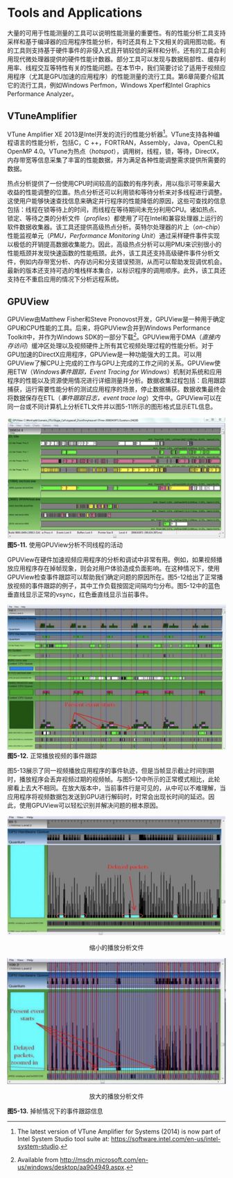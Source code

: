 # Tools and Applications
大量的可用于性能测量的工具可以说明性能测量的重要性。有的性能分析工具支持采样和基于编译器的应用程序性能分析，有时还具有上下文相关的调用图功能。有的工具则支持基于硬件事件的非侵入式且开销较低的采样和分析。还有的工具会利用现代微处理器提供的硬件性能计数器。部分工具可以发现与数据局部性、缓存利用率、线程交互等特性有关的性能问题。在本节中，我们简要讨论了适用于视频应用程序（尤其是GPU加速的应用程序）的性能测量的流行工具。第6章简要介绍其它的流行工具，例如Windows Perfmon，Windows Xperf和Intel Graphics Performance Analyzer。

## VTuneAmplifier
VTune Amplifier XE 2013是Intel开发的流行的性能分析器[^1]。VTune支持各种编程语言的性能分析，包括C，C ++，FORTRAN，Assembly，Java，OpenCL和OpenMP 4.0。VTune为热点（*hotspot*），调用树，线程，锁，等待，DirectX，内存带宽等信息采集了丰富的性能数据，并为满足各种性能调整需求提供所需要的数据。

热点分析提供了一份使用CPU时间较高的函数的有序列表，用以指示可带来最大收益的性能调整的位置。热点分析还可以利用锁和等待分析来对多线程进行调整。这使用户能够快速查找信息来确定并行程序的性能降低的原因，这些可查找的信息包括：线程在锁等待上的时间，而线程在等待期间未充分利用CPU。诸如热点、锁定、等待之类的分析文件（*profiles*）都使用了可在Intel和兼容处理器上运行的软件数据收集器。该工具还提供高级热点分析。英特尔处理器的片上（*on-chip*）性能监视单元（*PMU，Performance Monitoring Unit*）通过采样硬件事件实现以极低的开销提高数据收集能力。因此，高级热点分析可以用PMU来识别很小的性能瓶颈并发现快速函数的性能瓶颈。此外，该工具还支持高级硬件事件分析文件，例如内存带宽分析、内存访问和分支错误预测，从而可以帮助发现调优机会。最新的版本还支持可选的堆栈样本集合，以标识程序的调用顺序。此外，该工具还支持在不重启应用的情况下分析远程系统。

## GPUView
GPUView由Matthew Fisher和Steve Pronovost开发，GPUView是一种用于确定GPU和CPU性能的工具。后来，将GPUView合并到Windows Performance Toolkit中，并作为Windows SDK的一部分下载[^2]。GPUView用于DMA（*直接内存访问*）缓冲区处理以及视频硬件上所有其它视频处理过程的性能分析。对于GPU加速的DirectX应用程序，GPUView是一种功能强大的工具。可以用GPUView了解CPU上完成的工作与GPU上完成的工作之间的关系。GPUView使用ETW（*Windows事件跟踪，Event Tracing for Windows*）机制对系统和应用程序的性能以及资源使用情况进行详细测量并分析。数据收集过程包括：启用跟踪捕获，运行需要性能分析的测试应用程序的场景，停止数据捕获。数据收集最终会将数据保存在ETL（*事件跟踪日志，event trace log*）文件中。GPUView可以在同一台或不同计算机上分析ETL文件并以图5-11所示的图形格式显示ETL信息。

![](../images/5_11.png)
**图5-11.** 使用GPUView分析不同线程的活动

GPUView在硬件加速视频应用程序的分析和调试中非常有用。例如，如果视频播放应用程序存在掉帧现象，则会对用户体验造成负面影响。在这种情况下，使用GPUView检查事件跟踪可以帮助我们确定问题的原因所在。图5-12给出了正常播放视频的事件跟踪的例子，其中工作负载按固定间隔均匀分布。图5-12中的蓝色垂直线显示正常的vsync，红色垂直线显示当前事件。

![](../images/5_12.png)
**图5-12.** 正常播放视频的事件跟踪

图5-13展示了同一视频播放应用程序的事件轨迹，但是当帧显示截止时间到期时，播放程序会丢弃视频过期的视频帧。与图5-12中所示的正常模式相比，此轮廓看上去大不相同。在放大版本中，当前事件行是可见的，从中可以不难理解，当应用程序将视频数据包发送到GPU进行解码时，时常会出现长时间的延迟。因此，使用GPUView可以轻松识别并解决问题的根本原因。

![](../images/5_13_1.png)
<div align="center">缩小的播放分析文件</div>

![](../images/5_13_2.png)
<div align="center">放大的播放分析文件</div>

**图5-13.** 掉帧情况下的事件跟踪信息

[^1]: The latest version of VTune Amplifier for Systems (2014) is now part of Intel System Studio tool suite at: https://software.intel.com/en-us/intel-system-studio.

[^2]: Available from http://msdn.microsoft.com/en-us/windows/desktop/aa904949.aspx.